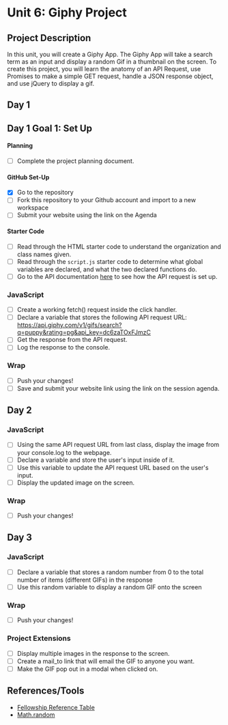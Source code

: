 # Unit 6: Giphy Project

## Project Description
In this unit, you will create a Giphy App. The Giphy App will take a search term as an input and display a random Gif in a thumbnail on the screen. To create this project, you will learn the anatomy of an API Request, use Promises to make a simple GET request, handle a JSON response object, and use jQuery to display a gif.

## Day 1

## Day 1 Goal 1: Set Up

#### Planning

- [ ] Complete the project planning document.

#### GitHub Set-Up

- [x] Go to the repository
- [ ] Fork this repository to your Github account and import to a new workspace
- [ ] Submit your website using the link on the Agenda

#### Starter Code

- [ ] Read through the HTML starter code to understand the organization and class names given.
- [ ] Read through the `script.js` starter code to determine what global variables are declared, and what the two declared functions do.
- [ ] Go to the API documentation [here](https://lyricsovh.docs.apiary.io/#reference/0/lyrics-of-a-song/search) to see how the API request is set up.

### JavaScript
- [ ] Create a working fetch() request inside the click handler.
- [ ] Declare a variable that stores the following API request URL: https://api.giphy.com/v1/gifs/search?q=puppy&rating=pg&api_key=dc6zaTOxFJmzC
- [ ] Get the response from the API request.
- [ ] Log the response to the console.

### Wrap
- [ ] Push your changes!
- [ ] Save and submit your website link using the link on the session agenda.

## Day 2
### JavaScript
- [ ] Using the same API request URL from last class, display the image from your console.log to the webpage.
- [ ] Declare a variable and store the user's input inside of it.
- [ ] Use this variable to update the API request URL based on the user's input.
- [ ] Display the updated image on the screen.

### Wrap
- [ ] Push your changes!

## Day 3
### JavaScript
- [ ] Declare a variable that stores a random number from 0 to the total number of items (different GIFs) in the response
- [ ] Use this random variable to display a random GIF onto the screen

### Wrap
- [ ] Push your changes!

### Project Extensions
- [ ] Display multiple images in the response to the screen.
- [ ] Create a mail_to link that will email the GIF to anyone you want.
- [ ] Make the GIF pop out in a modal when clicked on.

## References/Tools
* [Fellowship Reference Table](https://docs.google.com/document/d/1qrY2OC-6S04oOXZlYmXja7lmKBmdApR-HXJkhfd67e8/edit)
* [Math.random](https://developer.mozilla.org/en-US/docs/Web/JavaScript/Reference/Global_Objects/Math/random)

